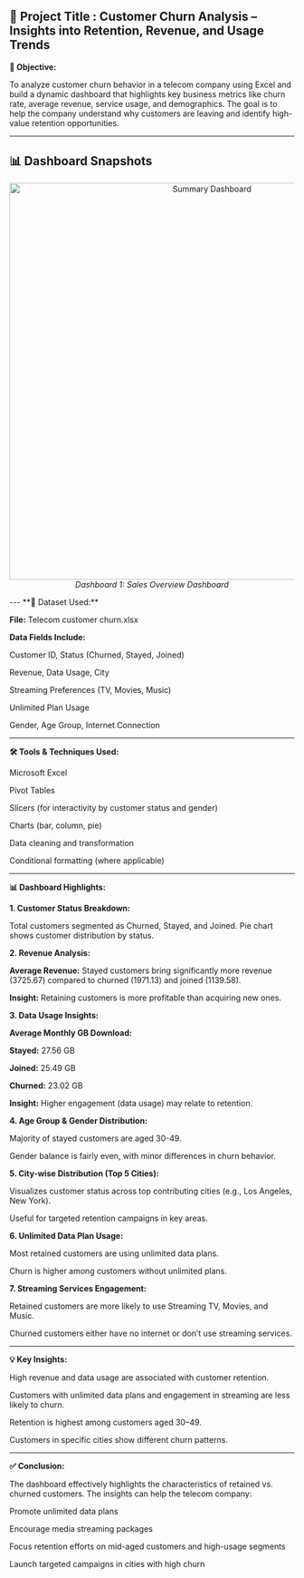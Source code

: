 **📌 Project Title : Customer Churn Analysis – Insights into Retention, Revenue, and Usage Trends**
-----------------------------------------------------------------------------------------
**🎯 Objective:**

To analyze customer churn behavior in a telecom company using Excel and build a dynamic dashboard that highlights key business metrics like churn rate, average revenue, service usage, and demographics. The goal is to help the company understand why customers are leaving and identify high-value retention opportunities.

-----------------------------------------------------------------------------------------
## 📊 Dashboard Snapshots
<p align="center">
  <img src="./dashboard ss/sales overview dashboard ss.png" width="700" alt="Summary Dashboard">
  <br><i>Dashboard 1: Sales Overview Dashboard</i>
</p>
---
**📁 Dataset Used:**

**File:** Telecom customer churn.xlsx

**Data Fields Include:**


Customer ID, Status (Churned, Stayed, Joined)

Revenue, Data Usage, City

Streaming Preferences (TV, Movies, Music)

Unlimited Plan Usage

Gender, Age Group, Internet Connection

-----------------------------------------------------------------------------------------
**🛠️ Tools & Techniques Used:**

Microsoft Excel

Pivot Tables

Slicers (for interactivity by customer status and gender)

Charts (bar, column, pie)

Data cleaning and transformation

Conditional formatting (where applicable)

-----------------------------------------------------------------------------------------
**📊 Dashboard Highlights:**

**1. Customer Status Breakdown:**

Total customers segmented as Churned, Stayed, and Joined.
Pie chart shows customer distribution by status.

**2. Revenue Analysis:**

**Average Revenue:** Stayed customers bring significantly more revenue (3725.67) compared to churned (1971.13) and joined (1139.58).

**Insight:** Retaining customers is more profitable than acquiring new ones.

**3. Data Usage Insights:**

**Average Monthly GB Download:**

**Stayed:** 27.56 GB

**Joined:** 25.49 GB

**Churned:** 23.02 GB

**Insight:** Higher engagement (data usage) may relate to retention.

**4. Age Group & Gender Distribution:**

Majority of stayed customers are aged 30-49.

Gender balance is fairly even, with minor differences in churn behavior.

**5. City-wise Distribution (Top 5 Cities):**

Visualizes customer status across top contributing cities (e.g., Los Angeles, New York).

Useful for targeted retention campaigns in key areas.

**6. Unlimited Data Plan Usage:**

Most retained customers are using unlimited data plans.

Churn is higher among customers without unlimited plans.

**7. Streaming Services Engagement:**

Retained customers are more likely to use Streaming TV, Movies, and Music.

Churned customers either have no internet or don’t use streaming services.

-----------------------------------------------------------------------------------------
**💡 Key Insights:**

High revenue and data usage are associated with customer retention.

Customers with unlimited data plans and engagement in streaming are less likely to churn.

Retention is highest among customers aged 30–49.

Customers in specific cities show different churn patterns.

-----------------------------------------------------------------------------------------
**✅ Conclusion:**

The dashboard effectively highlights the characteristics of retained vs. churned customers. The insights can help the telecom company:

Promote unlimited data plans

Encourage media streaming packages

Focus retention efforts on mid-aged customers and high-usage segments

Launch targeted campaigns in cities with high churn

